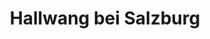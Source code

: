 ---
title: Hallwang bei Salzburg
url: /hallwang-bei-salzburg/
latitude: 47.833
longitude: 13.086
---